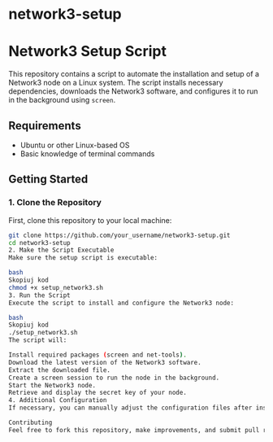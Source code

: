 # network3-setup
# Network3 Setup Script

This repository contains a script to automate the installation and setup of a Network3 node on a Linux system. The script installs necessary dependencies, downloads the Network3 software, and configures it to run in the background using `screen`.

## Requirements

- Ubuntu or other Linux-based OS
- Basic knowledge of terminal commands

## Getting Started

### 1. Clone the Repository

First, clone this repository to your local machine:

```bash
git clone https://github.com/your_username/network3-setup.git
cd network3-setup
2. Make the Script Executable
Make sure the setup script is executable:

bash
Skopiuj kod
chmod +x setup_network3.sh
3. Run the Script
Execute the script to install and configure the Network3 node:

bash
Skopiuj kod
./setup_network3.sh
The script will:

Install required packages (screen and net-tools).
Download the latest version of the Network3 software.
Extract the downloaded file.
Create a screen session to run the node in the background.
Start the Network3 node.
Retrieve and display the secret key of your node.
4. Additional Configuration
If necessary, you can manually adjust the configuration files after installation. The software is extracted in the ubuntu-node directory, and the node is managed using the manager.sh script.

Contributing
Feel free to fork this repository, make improvements, and submit pull requests. Contributions are welcome!

